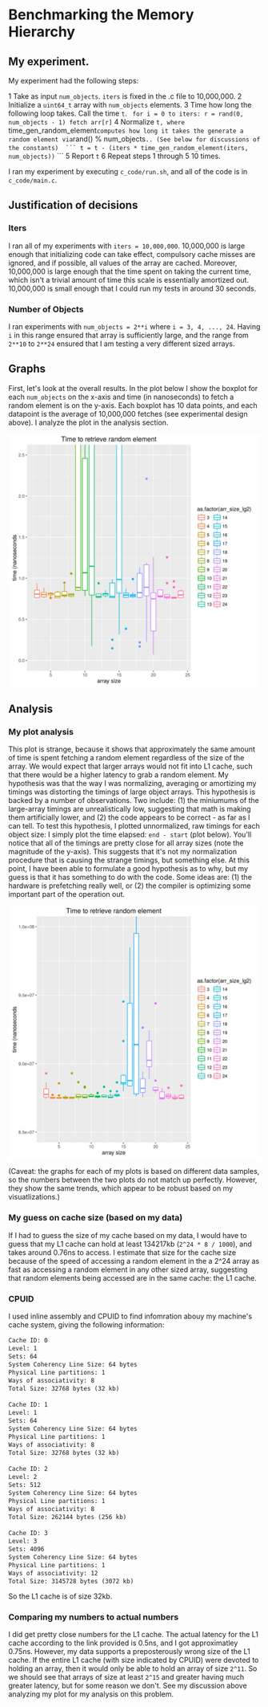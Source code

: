 # Benchmarking the Memory Hierarchy

## My experiment. 
My experiment had the following steps:

1 Take as input `num_objects`. `iters` is fixed in the .c file to 10,000,000.
2 Initialize a `uint64_t` array with `num_objects` elements.
3 Time how long the following loop takes. Call the time `t`.
    ``` 
    for i = 0 to iters:
       r = rand(0, num_objects - 1)
       fetch arr[r]
    ```
4 Normalize `t, where `time_gen_random_element` computes how long it takes the generate a random element via `rand() % num_objects`.. (See below for discussions of the constants) 
    ```
        t = t - (iters * time_gen_random_element(iters, num_objects))`
    ```
5 Report `t`
6 Repeat steps 1 through 5 10 times. 

I ran my experiment by executing `c_code/run.sh`, and all of the code is in `c_code/main.c`.

## Justification of decisions
### Iters
I ran all of my experiments with `iters = 10,000,000`. 
10,000,000 is large enough that initializing code can take effect, compulsory cache misses are ignored, and if possible, all values of the array are cached.
Moreover, 10,000,000 is large enough that the time spent on taking the current time, which isn't a trivial amount of time this scale is essentially amortized out.
10,000,000 is small enough that I could run my tests in around 30 seconds. 

### Number of Objects
I ran experiments with `num_objects = 2**i` where `i = 3, 4, ..., 24`.
Having `i` in this range ensured that array is sufficiently large, and the range from `2**10` to `2**24` ensured that I am testing a very different sized arrays. 

## Graphs
First, let's look at the overall results. 
In the plot below I show the boxplot for each `num_objects` on the x-axis and time (in nanoseconds) to fetch a random element is on the y-axis.
Each boxplot has 10 data points, and each datapoint is the average of 10,000,000 fetches (see experimental design above).
I analyze the plot in the analysis section.

![Boxplot zoomed in](https://raw.githubusercontent.com/aled1027/benchmarking_the_memory_hierarchy/master/images/boxplot.png)

## Analysis
### My plot analysis
This plot is strange, because it shows that approximately the same amount of time is spent fetching a random element regardless of the size of the array. 
We would expect that larger arrays would not fit into L1 cache, such that there would be a higher latency to grab a random element. 
My hypothesis was that the way I was normalizing, averaging or amortizing my timings was distorting the timings of large object arrays.
This hypothesis is backed by a number of observations. 
Two include: (1) the miniumums of the large-array timings are unrealistically low, suggesting that math is making them artificially lower, and (2) the code appears to be correct - as far as I can tell.
To test this hypothesis, I plotted unnormalized, raw timings for each object size: I simply plot the time elapsed: `end - start` (plot below).
You'll notice that all of the timings are pretty close for all array sizes (note the magnitude of the y-axis). 
This suggests that it's not my normalization procedure that is causing the strange timings, but something else. 
At this point, I have been able to formulate a good hypothesis as to why, but my guess is that it has something to do with the code. 
Some ideas are: (1) the hardware is prefetching really well, or (2) the compiler is optimizing some important part of the operation out.

![Boxplot zoomed in](https://raw.githubusercontent.com/aled1027/benchmarking_the_memory_hierarchy/master/images/raw_boxplot.png)

(Caveat: the graphs for each of my plots is based on different data samples, so the numbers between the two plots do not match up perfectly. However, they show the same trends, which appear to be robust based on my visuatlizations.)

### My guess on cache size (based on my data)
If I had to guess the size of my cache based on my data, I would have to guess that my L1 cache can hold at least 134217kb (`2^24 * 8 / 1000`), and takes around 0.76ns to access.
I estimate that size for the cache size because of the speed of accessing a random element in the a 2^24 array as fast as accessing a random element in any other sized array, suggesting that random elements being accessed are in the same cache: the L1 cache. 

### CPUID
I used inline assembly and CPUID to find infomration abouy my machine's cache system, giving the following information:
```
Cache ID: 0
Level: 1
Sets: 64
System Coherency Line Size: 64 bytes
Physical Line partitions: 1
Ways of associativity: 8
Total Size: 32768 bytes (32 kb)

Cache ID: 1
Level: 1
Sets: 64
System Coherency Line Size: 64 bytes
Physical Line partitions: 1
Ways of associativity: 8
Total Size: 32768 bytes (32 kb)

Cache ID: 2
Level: 2
Sets: 512
System Coherency Line Size: 64 bytes
Physical Line partitions: 1
Ways of associativity: 8
Total Size: 262144 bytes (256 kb)

Cache ID: 3
Level: 3
Sets: 4096
System Coherency Line Size: 64 bytes
Physical Line partitions: 1
Ways of associativity: 12
Total Size: 3145728 bytes (3072 kb)
```
So the L1 cache is of size 32kb. 

### Comparing my numbers to actual numbers
I did get pretty close numbers for the L1 cache.
The actual latency for the L1 cache according to the link provided is 0.5ns, and I got approximatley 0.75ns. 
However, my data supports a preposterously wrong size of the L1 cache.
If the entire L1 cache (with size indicated by CPUID) were devoted to holding an array, then it would only be able to hold an array of size `2^11`. 
So we should see that arrays of size at least `2^15` and greater having much greater latency, but for some reason we don't. 
See my discussion above analyzing my plot for my analysis on this problem.
